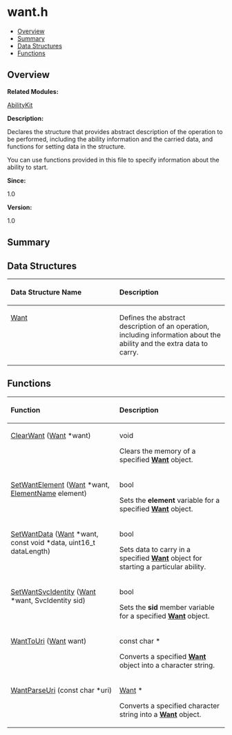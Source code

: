 # want.h<a name="ZH-CN_TOPIC_0000001054799587"></a>

-   [Overview](#section807817544165630)
-   [Summary](#section167245224165630)
-   [Data Structures](#nested-classes)
-   [Functions](#func-members)

## **Overview**<a name="section807817544165630"></a>

**Related Modules:**

[AbilityKit](AbilityKit.md)

**Description:**

Declares the structure that provides abstract description of the operation to be performed, including the ability information and the carried data, and functions for setting data in the structure. 

You can use functions provided in this file to specify information about the ability to start.

**Since:**

1.0

**Version:**

1.0

## **Summary**<a name="section167245224165630"></a>

## Data Structures<a name="nested-classes"></a>

<a name="table773270144165630"></a>
<table><thead align="left"><tr id="row1646275533165630"><th class="cellrowborder" valign="top" width="50%" id="mcps1.1.3.1.1"><p id="p207713181165630"><a name="p207713181165630"></a><a name="p207713181165630"></a>Data Structure Name</p>
</th>
<th class="cellrowborder" valign="top" width="50%" id="mcps1.1.3.1.2"><p id="p2124889538165630"><a name="p2124889538165630"></a><a name="p2124889538165630"></a>Description</p>
</th>
</tr>
</thead>
<tbody><tr id="row1934785869165630"><td class="cellrowborder" valign="top" width="50%" headers="mcps1.1.3.1.1 "><p id="p657602695165630"><a name="p657602695165630"></a><a name="p657602695165630"></a><a href="Want.md">Want</a></p>
</td>
<td class="cellrowborder" valign="top" width="50%" headers="mcps1.1.3.1.2 "><p id="p2084486504165630"><a name="p2084486504165630"></a><a name="p2084486504165630"></a>Defines the abstract description of an operation, including information about the ability and the extra data to carry. </p>
</td>
</tr>
</tbody>
</table>

## Functions<a name="func-members"></a>

<a name="table1148026823165630"></a>
<table><thead align="left"><tr id="row736955540165630"><th class="cellrowborder" valign="top" width="50%" id="mcps1.1.3.1.1"><p id="p232647041165630"><a name="p232647041165630"></a><a name="p232647041165630"></a>Function</p>
</th>
<th class="cellrowborder" valign="top" width="50%" id="mcps1.1.3.1.2"><p id="p718005571165630"><a name="p718005571165630"></a><a name="p718005571165630"></a>Description</p>
</th>
</tr>
</thead>
<tbody><tr id="row1520035305165630"><td class="cellrowborder" valign="top" width="50%" headers="mcps1.1.3.1.1 "><p id="p591006943165630"><a name="p591006943165630"></a><a name="p591006943165630"></a><a href="AbilityKit.md#ga62ca448e092c81497ffdd1f0b1c56938">ClearWant</a> (<a href="Want.md">Want</a> *want)</p>
</td>
<td class="cellrowborder" valign="top" width="50%" headers="mcps1.1.3.1.2 "><p id="p1892737178165630"><a name="p1892737178165630"></a><a name="p1892737178165630"></a>void </p>
<p id="p1900904397165630"><a name="p1900904397165630"></a><a name="p1900904397165630"></a>Clears the memory of a specified <strong id="b1041018243165630"><a name="b1041018243165630"></a><a name="b1041018243165630"></a><a href="Want.md">Want</a></strong> object. </p>
</td>
</tr>
<tr id="row1542818591165630"><td class="cellrowborder" valign="top" width="50%" headers="mcps1.1.3.1.1 "><p id="p209992372165630"><a name="p209992372165630"></a><a name="p209992372165630"></a><a href="AbilityKit.md#ga65f4d2eab99497e496dcd493bd0d047e">SetWantElement</a> (<a href="Want.md">Want</a> *want, <a href="ElementName.md">ElementName</a> element)</p>
</td>
<td class="cellrowborder" valign="top" width="50%" headers="mcps1.1.3.1.2 "><p id="p1381226605165630"><a name="p1381226605165630"></a><a name="p1381226605165630"></a>bool </p>
<p id="p1747935924165630"><a name="p1747935924165630"></a><a name="p1747935924165630"></a>Sets the <strong id="b614241236165630"><a name="b614241236165630"></a><a name="b614241236165630"></a>element</strong> variable for a specified <strong id="b942074311165630"><a name="b942074311165630"></a><a name="b942074311165630"></a><a href="Want.md">Want</a></strong> object. </p>
</td>
</tr>
<tr id="row737395913165630"><td class="cellrowborder" valign="top" width="50%" headers="mcps1.1.3.1.1 "><p id="p648999052165630"><a name="p648999052165630"></a><a name="p648999052165630"></a><a href="AbilityKit.md#ga89a719b5f730bc5fde9f637a5ed630c9">SetWantData</a> (<a href="Want.md">Want</a> *want, const void *data, uint16_t dataLength)</p>
</td>
<td class="cellrowborder" valign="top" width="50%" headers="mcps1.1.3.1.2 "><p id="p239662768165630"><a name="p239662768165630"></a><a name="p239662768165630"></a>bool </p>
<p id="p1554751934165630"><a name="p1554751934165630"></a><a name="p1554751934165630"></a>Sets data to carry in a specified <strong id="b526237381165630"><a name="b526237381165630"></a><a name="b526237381165630"></a><a href="Want.md">Want</a></strong> object for starting a particular ability. </p>
</td>
</tr>
<tr id="row1717139108165630"><td class="cellrowborder" valign="top" width="50%" headers="mcps1.1.3.1.1 "><p id="p1484082181165630"><a name="p1484082181165630"></a><a name="p1484082181165630"></a><a href="AbilityKit.md#gab8e5fac952fc6407f20cd9b7185d3a65">SetWantSvcIdentity</a> (<a href="Want.md">Want</a> *want, SvcIdentity sid)</p>
</td>
<td class="cellrowborder" valign="top" width="50%" headers="mcps1.1.3.1.2 "><p id="p2087773365165630"><a name="p2087773365165630"></a><a name="p2087773365165630"></a>bool </p>
<p id="p2102000006165630"><a name="p2102000006165630"></a><a name="p2102000006165630"></a>Sets the <strong id="b451655481165630"><a name="b451655481165630"></a><a name="b451655481165630"></a>sid</strong> member variable for a specified <strong id="b666596297165630"><a name="b666596297165630"></a><a name="b666596297165630"></a><a href="Want.md">Want</a></strong> object. </p>
</td>
</tr>
<tr id="row351531887165630"><td class="cellrowborder" valign="top" width="50%" headers="mcps1.1.3.1.1 "><p id="p1970217353165630"><a name="p1970217353165630"></a><a name="p1970217353165630"></a><a href="AbilityKit.md#ga31adc60981c10b22d0e9bbdc7126d17c">WantToUri</a> (<a href="Want.md">Want</a> want)</p>
</td>
<td class="cellrowborder" valign="top" width="50%" headers="mcps1.1.3.1.2 "><p id="p1274134079165630"><a name="p1274134079165630"></a><a name="p1274134079165630"></a>const char * </p>
<p id="p1036388676165630"><a name="p1036388676165630"></a><a name="p1036388676165630"></a>Converts a specified <strong id="b343662571165630"><a name="b343662571165630"></a><a name="b343662571165630"></a><a href="Want.md">Want</a></strong> object into a character string. </p>
</td>
</tr>
<tr id="row12855761165630"><td class="cellrowborder" valign="top" width="50%" headers="mcps1.1.3.1.1 "><p id="p9908712165630"><a name="p9908712165630"></a><a name="p9908712165630"></a><a href="AbilityKit.md#ga43226d0858faa92e83bea33aaf4b614c">WantParseUri</a> (const char *uri)</p>
</td>
<td class="cellrowborder" valign="top" width="50%" headers="mcps1.1.3.1.2 "><p id="p863373036165630"><a name="p863373036165630"></a><a name="p863373036165630"></a><a href="Want.md">Want</a> * </p>
<p id="p785495839165630"><a name="p785495839165630"></a><a name="p785495839165630"></a>Converts a specified character string into a <strong id="b316339403165630"><a name="b316339403165630"></a><a name="b316339403165630"></a><a href="Want.md">Want</a></strong> object. </p>
</td>
</tr>
</tbody>
</table>

